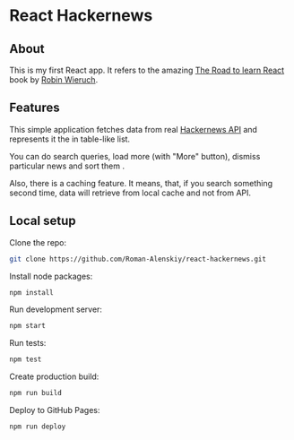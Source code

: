 # React Hackernews

## About

This is my first React app. It refers to the amazing [The Road to learn React](https://roadtoreact.com/) book by [Robin Wieruch](https://www.robinwieruch.de/).

## Features

This simple application fetches data from real [Hackernews API](https://hn.algolia.com/api) and represents it the in table-like list.

You can do search queries, load more (with "More" button), dismiss particular news and sort them .

Also, there is a caching feature. It means, that, if you search something second time, data will retrieve from local cache and not from API.

## Local setup

Clone the repo:

```bash
git clone https://github.com/Roman-Alenskiy/react-hackernews.git
```

Install node packages:

```bash
npm install
```

Run development server:

```bash
npm start
```

Run tests:

```bash
npm test
```

Create production build:

```bash
npm run build
```

Deploy to GitHub Pages:

```bash
npm run deploy
```

